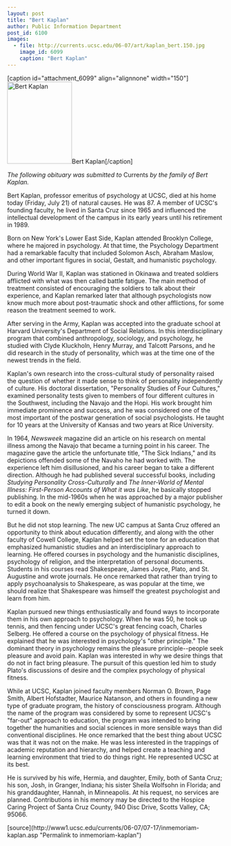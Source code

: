 ```yaml
---
layout: post
title: "Bert Kaplan"
author: Public Information Department
post_id: 6100
images:
  - file: http://currents.ucsc.edu/06-07/art/kaplan_bert.150.jpg
    image_id: 6099
    caption: "Bert Kaplan"
---
```


[caption id="attachment_6099" align="alignnone" width="150"]<a href="http://localhost/mysite/wp-content/uploads/2006/07/kaplan_bert.150.jpg"><img class="size-full wp-image-6099" src="http://localhost/mysite/wp-content/uploads/2006/07/kaplan_bert.150.jpg" alt="Bert Kaplan" width="150" height="190" /></a>Bert Kaplan[/caption]
<a name="content" id="content"></a>
<p>
  <i>The following obituary was submitted to</i> Currents <i>by the family of Bert Kaplan.</i>
</p>
<p>
  Bert Kaplan, professor emeritus of psychology at UCSC, died at his home today (Friday, July 21) of natural causes. He was 87. A member of UCSC's founding faculty, he lived in Santa Cruz since 1965 and influenced the intellectual development of the campus in its early years until his retirement in 1989.
</p>
<p>
  Born on New York's Lower East Side, Kaplan attended Brooklyn College, where he majored in psychology. At that time, the Psychology Department had a remarkable faculty that included Solomon Asch, Abraham Maslow, and other important figures in social, Gestalt, and humanistic psychology.
</p>
<p>
  During World War II, Kaplan was stationed in Okinawa and treated soldiers afflicted with what was then called battle fatigue. The main method of treatment consisted of encouraging the soldiers to talk about their experience, and Kaplan remarked later that although psychologists now know much more about post-traumatic shock and other afflictions, for some reason the treatment seemed to work.
</p>
<p>
  After serving in the Army, Kaplan was accepted into the graduate school at Harvard University's Department of Social Relations. In this interdisciplinary program that combined anthropology, sociology, and psychology, he studied with Clyde Kluckholn, Henry Murray, and Talcott Parsons, and he did research in the study of personality, which was at the time one of the newest trends in the field.
</p>
<p>
  Kaplan's own research into the cross-cultural study of personality raised the question of whether it made sense to think of personality independently of culture. His doctoral dissertation, "Personality Studies of Four Cultures," examined personality tests given to members of four different cultures in the Southwest, including the Navajo and the Hopi. His work brought him immediate prominence and success, and he was considered one of the most important of the postwar generation of social psychologists. He taught for 10 years at the University of Kansas and two years at Rice University.
</p>
<p>
  In 1964, <i>Newsweek</i> magazine did an article on his research on mental illness among the Navajo that became a turning point in his career. The magazine gave the article the unfortunate title, "The Sick Indians," and its depictions offended some of the Navaho he had worked with. The experience left him disillusioned, and his career began to take a different direction. Although he had published several successful books, including <i>Studying Personality Cross-Culturally</i> and <i>The Inner-World of Mental Illness: First-Person Accounts of What it was Like</i>, he basically stopped publishing. In the mid-1960s when he was approached by a major publisher to edit a book on the newly emerging subject of humanistic psychology, he turned it down.
</p>
<p>
  But he did not stop learning. The new UC campus at Santa Cruz offered an opportunity to think about education differently, and along with the other faculty of Cowell College, Kaplan helped set the tone for an education that emphasized humanistic studies and an interdisciplinary approach to learning. He offered courses in psychology and the humanistic disciplines, psychology of religion, and the interpretation of personal documents. Students in his courses read Shakespeare, James Joyce, Plato, and St. Augustine and wrote journals. He once remarked that rather than trying to apply psychoanalysis to Shakespeare, as was popular at the time, we should realize that Shakespeare was himself the greatest psychologist and learn from him.
</p>
<p>
  Kaplan pursued new things enthusiastically and found ways to incorporate them in his own approach to psychology. When he was 50, he took up tennis, and then fencing under UCSC's great fencing coach, Charles Selberg. He offered a course on the psychology of physical fitness. He explained that he was interested in psychology's "other principle." The dominant theory in psychology remains the pleasure principle--people seek pleasure and avoid pain. Kaplan was interested in why we desire things that do not in fact bring pleasure. The pursuit of this question led him to study Plato's discussions of desire and the complex psychology of physical fitness.
</p>
<p>
  While at UCSC, Kaplan joined faculty members Norman O. Brown, Page Smith, Albert Hofstadter, Maurice Natanson, and others in founding a new type of graduate program, the history of consciousness program. Although the name of the program was considered by some to represent UCSC's "far-out" approach to education, the program was intended to bring together the humanities and social sciences in more sensible ways than did conventional disciplines. He once remarked that the best thing about UCSC was that it was not on the make. He was less interested in the trappings of academic reputation and hierarchy, and helped create a teaching and learning environment that tried to do things right. He represented UCSC at its best.
</p>
<p>
  He is survived by his wife, Hermia, and daughter, Emily, both of Santa Cruz; his son, Josh, in Granger, Indiana; his sister Sheila Wolfsohn in Florida; and his granddaughter, Hannah, in Minneapolis. At his request, no services are planned. Contributions in his memory may be directed to the Hospice Caring Project of Santa Cruz County, 940 Disc Drive, Scotts Valley, CA; 95066.
</p>
<p>
  <input name="t1" size="-1" type="hidden">
</p>




</p>
[source](http://www1.ucsc.edu/currents/06-07/07-17/inmemoriam-kaplan.asp "Permalink to inmemoriam-kaplan")

